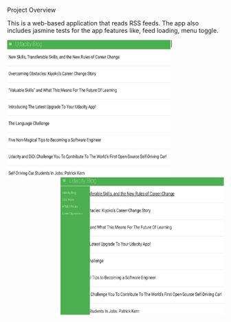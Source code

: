 [//]: # (Image References)


Project Overview

This is a web-based application that reads RSS feeds. The app also includes jasmine tests for the app features like, feed loading, menu toggle.

<img src="./feedReader1.PNG"  align="left" width="380" height="320"> | <img src="./feedReader2.PNG"  align="right" width="380" height="320">
